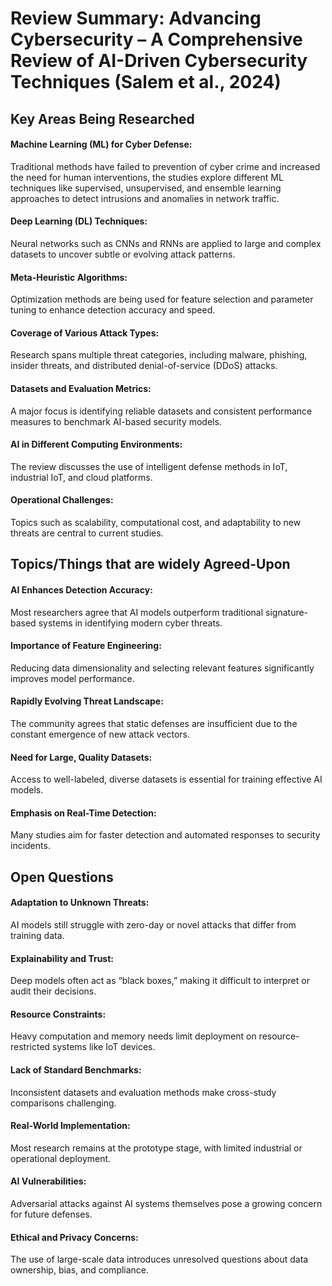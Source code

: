 # Review Summary: Advancing Cybersecurity – A Comprehensive Review of AI-Driven Cybersecurity Techniques (Salem et al., 2024)



## Key Areas Being Researched

#### Machine Learning (ML) for Cyber Defense:
Traditional methods have failed to prevention of cyber crime and increased the need for human interventions, the studies explore  different ML techniques like supervised, unsupervised, and ensemble learning approaches to detect intrusions and anomalies in network traffic.

#### Deep Learning (DL) Techniques:
Neural networks such as CNNs and RNNs are applied to large and complex datasets to uncover subtle or evolving attack patterns.

#### Meta-Heuristic Algorithms:
Optimization methods are being used for feature selection and parameter tuning to enhance detection accuracy and speed.

#### Coverage of Various Attack Types:
Research spans multiple threat categories, including malware, phishing, insider threats, and distributed denial-of-service (DDoS) attacks.

#### Datasets and Evaluation Metrics:
A major focus is identifying reliable datasets and consistent performance measures to benchmark AI-based security models.

#### AI in Different Computing Environments:
The review discusses the use of intelligent defense methods in IoT, industrial IoT, and cloud platforms.

#### Operational Challenges:
Topics such as scalability, computational cost, and adaptability to new threats are central to current studies.


## Topics/Things that are widely Agreed-Upon 

#### AI Enhances Detection Accuracy:
Most researchers agree that AI models outperform traditional signature-based systems in identifying modern cyber threats.

#### Importance of Feature Engineering:
Reducing data dimensionality and selecting relevant features significantly improves model performance.

#### Rapidly Evolving Threat Landscape:
The community agrees that static defenses are insufficient due to the constant emergence of new attack vectors.

#### Need for Large, Quality Datasets:
Access to well-labeled, diverse datasets is essential for training effective AI models.

#### Emphasis on Real-Time Detection:
Many studies aim for faster detection and automated responses to security incidents.

## Open Questions
#### Adaptation to Unknown Threats:
AI models still struggle with zero-day or novel attacks that differ from training data.

#### Explainability and Trust:
Deep models often act as “black boxes,” making it difficult to interpret or audit their decisions.

#### Resource Constraints:
Heavy computation and memory needs limit deployment on resource-restricted systems like IoT devices.

#### Lack of Standard Benchmarks:
Inconsistent datasets and evaluation methods make cross-study comparisons challenging.

#### Real-World Implementation:
Most research remains at the prototype stage, with limited industrial or operational deployment.

#### AI Vulnerabilities:
Adversarial attacks against AI systems themselves pose a growing concern for future defenses.

#### Ethical and Privacy Concerns:
The use of large-scale data introduces unresolved questions about data ownership, bias, and compliance.
